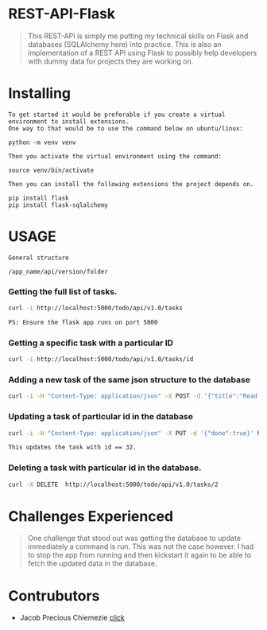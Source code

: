 # REST-API-Flask

> This REST-API is simply me putting my technical skills on Flask and databases (SQLAlchemy here) into practice.
> This is also an implementation of a REST API using Flask to possibly help developers with dummy data for projects they are working on.

# Installing

```
To get started it would be preferable if you create a virtual environment to install extensions.
One way to that would be to use the command below on ubuntu/linux:

python -m venv venv

Then you activate the virtual environment using the command:

source venv/bin/activate

Then you can install the following extensions the project depends on.

pip install flask
pip install flask-sqlalchemy

```

# USAGE


```
General structure

/app_name/api/version/folder

```


### Getting the full list of tasks.

```bash
curl -i http://localhost:5000/todo/api/v1.0/tasks

PS: Ensure the flask app runs on port 5000
```

### Getting a specific task with a particular ID

```bash
curl -i http://localhost:5000/todo/api/v1.0/tasks/id
```

### Adding a new task of the same json structure to the database

```bash
curl -i -H "Content-Type: application/json" -X POST -d '{"title":"Read the Markdown"}' http://localhost:5000/todo/api/v1.0/tasks
```

### Updating a task of particular id in the database

```bash
curl -i -H "Content-Type: application/json" -X PUT -d '{"done":true}' http://localhost:5000/todo/api/v1.0/tasks/32

This updates the task with id == 32.
```

### Deleting a task with particular id in the database.

```bash
curl -X DELETE  http://localhost:5000/todo/api/v1.0/tasks/2
```

# Challenges Experienced

> One challenge that stood out was getting the database to update immediately a command is run. This was not the case however. I had to stop the app from running and then kickstart it again to be able to fetch the updated data in the database.

# Contrubutors
* Jacob Precious Chiemezie [click](https://github.com/Cheerio-ban/)


